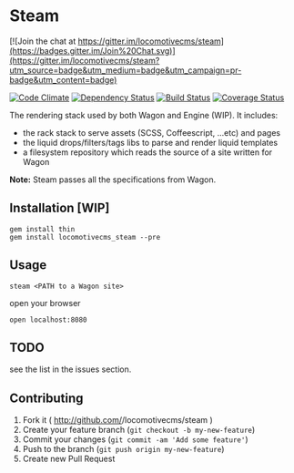 # Steam

[![Join the chat at https://gitter.im/locomotivecms/steam](https://badges.gitter.im/Join%20Chat.svg)](https://gitter.im/locomotivecms/steam?utm_source=badge&utm_medium=badge&utm_campaign=pr-badge&utm_content=badge)

[![Code Climate](https://codeclimate.com/github/locomotivecms/steam/badges/gpa.svg)](https://codeclimate.com/github/locomotivecms/steam) [![Dependency Status](https://gemnasium.com/locomotivecms/steam.svg)](https://gemnasium.com/locomotivecms/steam) [![Build Status](https://travis-ci.org/locomotivecms/steam.svg?branch=master)](https://travis-ci.org/locomotivecms/steam) [![Coverage Status](https://coveralls.io/repos/locomotivecms/steam/badge.svg?branch=master)](https://coveralls.io/r/locomotivecms/steam?branch=master)

The rendering stack used by both Wagon and Engine (WIP). It includes:

- the rack stack to serve assets (SCSS, Coffeescript, ...etc) and pages
- the liquid drops/filters/tags libs to parse and render liquid templates
- a filesystem repository which reads the source of a site written for Wagon

**Note:** Steam passes all the specifications from Wagon.

## Installation [WIP]

    gem install thin
    gem install locomotivecms_steam --pre

## Usage

    steam <PATH to a Wagon site>

open your browser

    open localhost:8080

## TODO

see the list in the issues section.

## Contributing

1. Fork it ( http://github.com/<my-github-username>/locomotivecms/steam )
2. Create your feature branch (`git checkout -b my-new-feature`)
3. Commit your changes (`git commit -am 'Add some feature'`)
4. Push to the branch (`git push origin my-new-feature`)
5. Create new Pull Request
